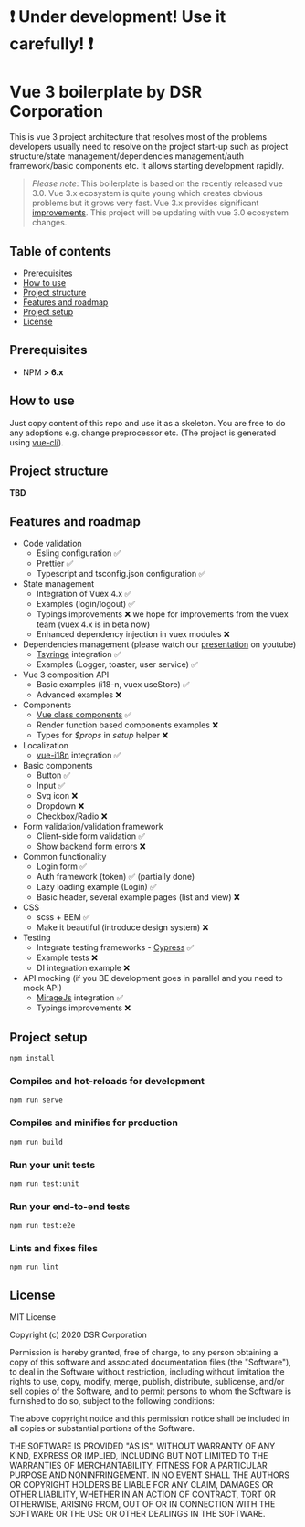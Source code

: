 # :exclamation: Under development! Use it carefully! :exclamation:

# Vue 3 boilerplate by DSR Corporation 

This is vue 3 project architecture that resolves most of the problems developers usually need to resolve on the project start-up such as project structure/state management/dependencies management/auth framework/basic components etc. It allows starting development rapidly.

> *Please note*: This boilerplate is based on the recently released vue 3.0. Vue 3.x ecosystem is quite young which creates obvious problems but it grows very fast. Vue 3.x provides significant [improvements](https://github.com/vuejs/vue-next/releases/tag/v3.0.0). 
> This project will be updating with vue 3.0 ecosystem changes.

## Table of contents

- [Prerequisites](#prerequisites)
- [How to use](#how-to-use)
- [Project structure](#project-structure)
- [Features and roadmap](#features-and-roadmap)
- [Project setup](#project-setup)
- [License](#license)

## Prerequisites

- NPM **> 6.x**  

## How to use

Just copy content of this repo and use it as a skeleton. You are free to do any adoptions e.g. change preprocessor etc. (The project is generated using [vue-cli](https://cli.vuejs.org/)).

## Project structure

**TBD**

## Features and roadmap

- Code validation
	- Esling configuration :white_check_mark:
	- Prettier :white_check_mark:
	- Typescript and tsconfig.json configuration :white_check_mark:
- State management
	- Integration of Vuex 4.x :white_check_mark:
	- Examples (login/logout) :white_check_mark:
	- Typings improvements :x: we hope for improvements from the vuex team (vuex 4.x is in beta now)
	- Enhanced dependency injection in vuex modules :x: 
- Dependencies management (please watch our [presentation](https://youtu.be/iBzovd4QlEI) on youtube)
	- [Tsyringe](https://github.com/microsoft/tsyringe) integration :white_check_mark:
	- Examples (Logger, toaster, user service) :white_check_mark:
- Vue 3 composition API
	- Basic examples (i18-n, vuex useStore) :white_check_mark:
	- Advanced examples :x:
- Components
	- [Vue class components](https://github.com/vuejs/vue-class-component) :white_check_mark:
	- Render function based components examples :x:
	- Types for *$props* in *setup* helper :x:
- Localization
	- [vue-i18n](https://kazupon.github.io/vue-i18n/) integration :white_check_mark:
- Basic components
	- Button :white_check_mark:
	- Input :white_check_mark:
	- Svg icon :x:
	- Dropdown :x:
	- Checkbox/Radio :x:
- Form validation/validation framework
    - Client-side form validation :white_check_mark:
    - Show backend form errors :x:
- Common functionality
	- Login form :white_check_mark:
	- Auth framework (token) :white_check_mark: (partially done)
	- Lazy loading example (Login) :white_check_mark:
	- Basic header, several example pages (list and view) :x:
- CSS
	- scss + BEM :white_check_mark:
	- Make it beautiful (introduce design system) :x:
- Testing
	- Integrate testing frameworks - [Cypress](https://www.cypress.io/) :white_check_mark:
	- Example tests :x:
	- DI integration example  :x:
- API mocking (if you BE development goes in parallel and you need to mock API)
	-  [MirageJs](https://miragejs.com/) integration :white_check_mark:
	-  Typings improvements :x:

## Project setup
```
npm install
```

### Compiles and hot-reloads for development
```
npm run serve
```

### Compiles and minifies for production
```
npm run build
```

### Run your unit tests
```
npm run test:unit
```

### Run your end-to-end tests
```
npm run test:e2e
```

### Lints and fixes files
```
npm run lint
```

## License

MIT License

Copyright (c) 2020 DSR Corporation

Permission is hereby granted, free of charge, to any person obtaining a copy
of this software and associated documentation files (the "Software"), to deal
in the Software without restriction, including without limitation the rights
to use, copy, modify, merge, publish, distribute, sublicense, and/or sell
copies of the Software, and to permit persons to whom the Software is
furnished to do so, subject to the following conditions:

The above copyright notice and this permission notice shall be included in all
copies or substantial portions of the Software.

THE SOFTWARE IS PROVIDED "AS IS", WITHOUT WARRANTY OF ANY KIND, EXPRESS OR
IMPLIED, INCLUDING BUT NOT LIMITED TO THE WARRANTIES OF MERCHANTABILITY,
FITNESS FOR A PARTICULAR PURPOSE AND NONINFRINGEMENT. IN NO EVENT SHALL THE
AUTHORS OR COPYRIGHT HOLDERS BE LIABLE FOR ANY CLAIM, DAMAGES OR OTHER
LIABILITY, WHETHER IN AN ACTION OF CONTRACT, TORT OR OTHERWISE, ARISING FROM,
OUT OF OR IN CONNECTION WITH THE SOFTWARE OR THE USE OR OTHER DEALINGS IN THE
SOFTWARE.
